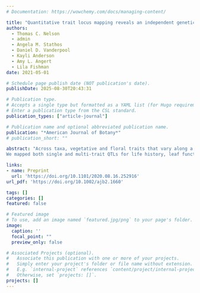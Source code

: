 ```yaml
---
# Documentation: https://wowchemy.com/docs/managing-content/

title: "Quantitative trait locus mapping reveals an independent genetic basis for joint divergence in leaf function, life‐history, and floral traits between scarlet monkeyflower (Mimulus cardinalis) populations"
authors: 
  - Thomas C. Nelson
  - admin
  - Angela M. Stathos
  - Daniel D. Vanderpool
  - Kayli Anderson
  - Amy L. Angert
  - Lila Fishman
date: 2021-05-01

# Schedule page publish date (NOT publication's date).
publishDate: 2025-08-30T20:43:31

# Publication type.
# Accepts a single type but formatted as a YAML list (for Hugo requirements).
# Enter a publication type from the CSL standard.
publication_types: ["article-journal"]

# Publication name and optional abbreviated publication name.
publication: "*American Journal of Botany*"
# publication_short: ""

abstract: "Across taxa, vegetative and floral traits that vary along a fast-slow life-history axis are often correlated with leaf functional traits arrayed along the leaf economics spectrum, suggesting a constrained set of adaptive trait combinations. Such broad-scale convergence may arise from genetic constraints imposed by pleiotropy (or tight linkage) within species, or from natural selection alone. Understanding the genetic basis of trait syndromes and their components is key to distinguishing these alternatives and predicting evolution in novel environments. We used a line-cross approach and quantitative trait locus (QTL) mapping to characterize the genetic basis of twenty leaf functional/physiological, life history, and floral traits in hybrids between annualized and perennial populations of scarlet monkeyflower (Mimulus cardinalis).
We mapped both single and multi-trait QTLs for life history, leaf function and reproductive traits, but found no evidence of genetic co-ordination across categories. A major QTL for three leaf functional traits (thickness, photosynthetic rate, and stomatal resistance) suggests that a simple shift in leaf anatomy may be key to adaptation to seasonally dry habitats. Our results suggest that the co-ordination of resource-acquisitive leaf physiological traits with a fast life-history and more selfing mating system results from environmental selection rather than functional or genetic constraint. Independent assortment of distinct trait modules, as well as a simple genetic basis to leaf physiological traits associated with drought escape, may facilitate adaptation to changing climates."

links:
- name: Preprint
  url: 'https://doi.org/10.1101/2020.08.16.252916'
url_pdf: 'https://doi.org/10.1002/ajb2.1660'

tags: []
categories: []
featured: false

# Featured image
# To use, add an image named `featured.jpg/png` to your page's folder. 
image:
  caption: ''
  focal_point: ""
  preview_only: false

# Associated Projects (optional).
#   Associate this publication with one or more of your projects.
#   Simply enter your project's folder or file name without extension.
#   E.g. `internal-project` references `content/project/internal-project/index.md`.
#   Otherwise, set `projects: []`.
projects: []
---
```


